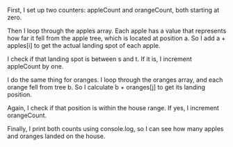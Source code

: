 First, I set up two counters: appleCount and orangeCount, both starting at zero.

Then I loop through the apples array. Each apple has a value that represents how far it fell from the apple tree, which is located at position a. So I add a + apples[i] to get the actual landing spot of each apple.

I check if that landing spot is between s and t. If it is, I increment appleCount by one.

I do the same thing for oranges. I loop through the oranges array, and each orange fell from tree b. So I calculate b + oranges[j] to get its landing position.

Again, I check if that position is within the house range. If yes, I increment orangeCount.

Finally, I print both counts using console.log, so I can see how many apples and oranges landed on the house.